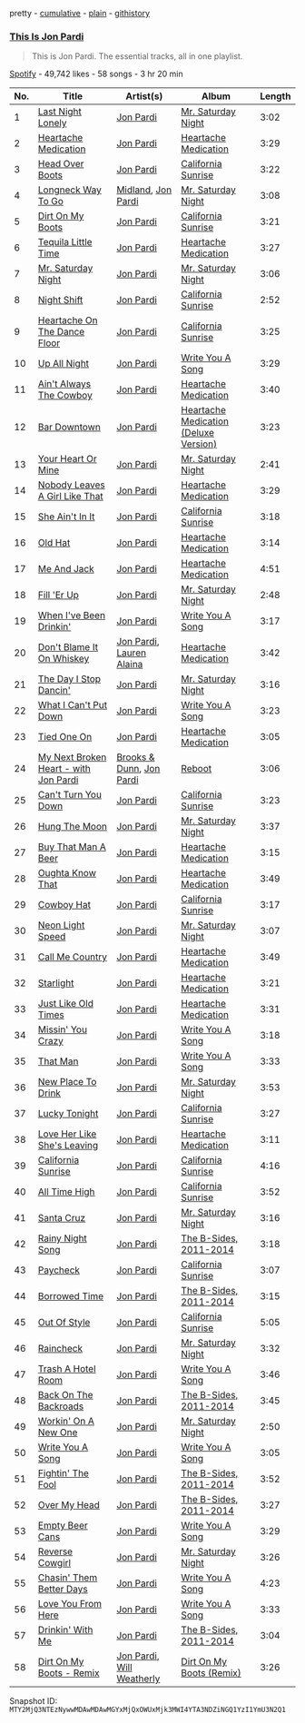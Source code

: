 pretty - [cumulative](/playlists/cumulative/37i9dQZF1DWZF4A4SdCRyp.md) - [plain](/playlists/plain/37i9dQZF1DWZF4A4SdCRyp) - [githistory](https://github.githistory.xyz/mackorone/spotify-playlist-archive/blob/main/playlists/plain/37i9dQZF1DWZF4A4SdCRyp)

### [This Is Jon Pardi](https://open.spotify.com/playlist/37i9dQZF1DWZF4A4SdCRyp)

> This is Jon Pardi\. The essential tracks, all in one playlist.

[Spotify](https://open.spotify.com/user/spotify) - 49,742 likes - 58 songs - 3 hr 20 min

| No. | Title | Artist(s) | Album | Length |
|---|---|---|---|---|
| 1 | [Last Night Lonely](https://open.spotify.com/track/0k11c8vwyeNSGQex6UMa1v) | [Jon Pardi](https://open.spotify.com/artist/4MoAOfV4ROWofLG3a3hhBN) | [Mr\. Saturday Night](https://open.spotify.com/album/2QriWWJQt8g8XXoC1ATDPa) | 3:02 |
| 2 | [Heartache Medication](https://open.spotify.com/track/5qdQPrWmZv8xYhMJCDrdHF) | [Jon Pardi](https://open.spotify.com/artist/4MoAOfV4ROWofLG3a3hhBN) | [Heartache Medication](https://open.spotify.com/album/2ny0Q7DWoI2GH1TlQTuBdD) | 3:29 |
| 3 | [Head Over Boots](https://open.spotify.com/track/4ly1QBXEwYoDmje9rmEgC4) | [Jon Pardi](https://open.spotify.com/artist/4MoAOfV4ROWofLG3a3hhBN) | [California Sunrise](https://open.spotify.com/album/1DTBcVfk3zXPHRmgpY6rFZ) | 3:22 |
| 4 | [Longneck Way To Go](https://open.spotify.com/track/2SQWUyDYURafBOzFSdIGXA) | [Midland](https://open.spotify.com/artist/1DTZRmlVZBxx2wRQBtx6yi), [Jon Pardi](https://open.spotify.com/artist/4MoAOfV4ROWofLG3a3hhBN) | [Mr\. Saturday Night](https://open.spotify.com/album/2QriWWJQt8g8XXoC1ATDPa) | 3:08 |
| 5 | [Dirt On My Boots](https://open.spotify.com/track/7f08qp3HROTkfrtNpiYGGo) | [Jon Pardi](https://open.spotify.com/artist/4MoAOfV4ROWofLG3a3hhBN) | [California Sunrise](https://open.spotify.com/album/1DTBcVfk3zXPHRmgpY6rFZ) | 3:21 |
| 6 | [Tequila Little Time](https://open.spotify.com/track/15npbUjCgwt2lRvyrJvyxw) | [Jon Pardi](https://open.spotify.com/artist/4MoAOfV4ROWofLG3a3hhBN) | [Heartache Medication](https://open.spotify.com/album/2ny0Q7DWoI2GH1TlQTuBdD) | 3:27 |
| 7 | [Mr\. Saturday Night](https://open.spotify.com/track/109ETcT7xie3TKvt1Ser6t) | [Jon Pardi](https://open.spotify.com/artist/4MoAOfV4ROWofLG3a3hhBN) | [Mr\. Saturday Night](https://open.spotify.com/album/2QriWWJQt8g8XXoC1ATDPa) | 3:06 |
| 8 | [Night Shift](https://open.spotify.com/track/0bPnT6i9H1p8Vd85GS6Z7I) | [Jon Pardi](https://open.spotify.com/artist/4MoAOfV4ROWofLG3a3hhBN) | [California Sunrise](https://open.spotify.com/album/1DTBcVfk3zXPHRmgpY6rFZ) | 2:52 |
| 9 | [Heartache On The Dance Floor](https://open.spotify.com/track/0w3Q14i073jLoew1hgJkwD) | [Jon Pardi](https://open.spotify.com/artist/4MoAOfV4ROWofLG3a3hhBN) | [California Sunrise](https://open.spotify.com/album/1DTBcVfk3zXPHRmgpY6rFZ) | 3:25 |
| 10 | [Up All Night](https://open.spotify.com/track/6qewYf1Su9xeaAp9iEQpUw) | [Jon Pardi](https://open.spotify.com/artist/4MoAOfV4ROWofLG3a3hhBN) | [Write You A Song](https://open.spotify.com/album/06gZYBNkDbO8Rl36rbMvkW) | 3:29 |
| 11 | [Ain't Always The Cowboy](https://open.spotify.com/track/77XoAnllT85lmR9WP0D8dS) | [Jon Pardi](https://open.spotify.com/artist/4MoAOfV4ROWofLG3a3hhBN) | [Heartache Medication](https://open.spotify.com/album/2ny0Q7DWoI2GH1TlQTuBdD) | 3:40 |
| 12 | [Bar Downtown](https://open.spotify.com/track/4OTkPCAqMeRgQCAvAcfPYn) | [Jon Pardi](https://open.spotify.com/artist/4MoAOfV4ROWofLG3a3hhBN) | [Heartache Medication \(Deluxe Version\)](https://open.spotify.com/album/79374TlgGM42y0R0z5LDxv) | 3:23 |
| 13 | [Your Heart Or Mine](https://open.spotify.com/track/7ETjhPaIU4UmHOiimJBZz9) | [Jon Pardi](https://open.spotify.com/artist/4MoAOfV4ROWofLG3a3hhBN) | [Mr\. Saturday Night](https://open.spotify.com/album/2QriWWJQt8g8XXoC1ATDPa) | 2:41 |
| 14 | [Nobody Leaves A Girl Like That](https://open.spotify.com/track/7eZ8yGicfHsHQmAWwupaY3) | [Jon Pardi](https://open.spotify.com/artist/4MoAOfV4ROWofLG3a3hhBN) | [Heartache Medication](https://open.spotify.com/album/2ny0Q7DWoI2GH1TlQTuBdD) | 3:29 |
| 15 | [She Ain't In It](https://open.spotify.com/track/1Be8liECvEP5NYZjYvukbI) | [Jon Pardi](https://open.spotify.com/artist/4MoAOfV4ROWofLG3a3hhBN) | [California Sunrise](https://open.spotify.com/album/1DTBcVfk3zXPHRmgpY6rFZ) | 3:18 |
| 16 | [Old Hat](https://open.spotify.com/track/2BNTOqv1zDZbItHIiuUKWf) | [Jon Pardi](https://open.spotify.com/artist/4MoAOfV4ROWofLG3a3hhBN) | [Heartache Medication](https://open.spotify.com/album/2ny0Q7DWoI2GH1TlQTuBdD) | 3:14 |
| 17 | [Me And Jack](https://open.spotify.com/track/6dHvwnHL84SuSbzzzZGbVP) | [Jon Pardi](https://open.spotify.com/artist/4MoAOfV4ROWofLG3a3hhBN) | [Heartache Medication](https://open.spotify.com/album/2ny0Q7DWoI2GH1TlQTuBdD) | 4:51 |
| 18 | [Fill 'Er Up](https://open.spotify.com/track/7kGQ3JgZ0BaaotgO4fA4nl) | [Jon Pardi](https://open.spotify.com/artist/4MoAOfV4ROWofLG3a3hhBN) | [Mr\. Saturday Night](https://open.spotify.com/album/2QriWWJQt8g8XXoC1ATDPa) | 2:48 |
| 19 | [When I've Been Drinkin'](https://open.spotify.com/track/59O0lOCAMdBugXQrEGR6A6) | [Jon Pardi](https://open.spotify.com/artist/4MoAOfV4ROWofLG3a3hhBN) | [Write You A Song](https://open.spotify.com/album/06gZYBNkDbO8Rl36rbMvkW) | 3:17 |
| 20 | [Don't Blame It On Whiskey](https://open.spotify.com/track/5oO04b2Tw12Ey5XVMXFqyR) | [Jon Pardi](https://open.spotify.com/artist/4MoAOfV4ROWofLG3a3hhBN), [Lauren Alaina](https://open.spotify.com/artist/1v3tdpIdBSW14rHUfiEVOv) | [Heartache Medication](https://open.spotify.com/album/2ny0Q7DWoI2GH1TlQTuBdD) | 3:42 |
| 21 | [The Day I Stop Dancin'](https://open.spotify.com/track/2aMjR5JU8nORwrjFP41aTK) | [Jon Pardi](https://open.spotify.com/artist/4MoAOfV4ROWofLG3a3hhBN) | [Mr\. Saturday Night](https://open.spotify.com/album/2QriWWJQt8g8XXoC1ATDPa) | 3:16 |
| 22 | [What I Can't Put Down](https://open.spotify.com/track/1hc31O4qhv2tnSnW1290KC) | [Jon Pardi](https://open.spotify.com/artist/4MoAOfV4ROWofLG3a3hhBN) | [Write You A Song](https://open.spotify.com/album/06gZYBNkDbO8Rl36rbMvkW) | 3:23 |
| 23 | [Tied One On](https://open.spotify.com/track/5IprLrzGkKjvuheyDmKLq2) | [Jon Pardi](https://open.spotify.com/artist/4MoAOfV4ROWofLG3a3hhBN) | [Heartache Medication](https://open.spotify.com/album/2ny0Q7DWoI2GH1TlQTuBdD) | 3:05 |
| 24 | [My Next Broken Heart \- with Jon Pardi](https://open.spotify.com/track/2MyznwTgremxRpMEiD5mcp) | [Brooks & Dunn](https://open.spotify.com/artist/0XKOBt59crntr7HQXXO8Yz), [Jon Pardi](https://open.spotify.com/artist/4MoAOfV4ROWofLG3a3hhBN) | [Reboot](https://open.spotify.com/album/0U3nI78LUpAwprraUf7vAS) | 3:06 |
| 25 | [Can't Turn You Down](https://open.spotify.com/track/1Jt7MTekLEgU6NKj0e1kAB) | [Jon Pardi](https://open.spotify.com/artist/4MoAOfV4ROWofLG3a3hhBN) | [California Sunrise](https://open.spotify.com/album/1DTBcVfk3zXPHRmgpY6rFZ) | 3:23 |
| 26 | [Hung The Moon](https://open.spotify.com/track/1sJYOOldqYLjwIVPLXt2Fl) | [Jon Pardi](https://open.spotify.com/artist/4MoAOfV4ROWofLG3a3hhBN) | [Mr\. Saturday Night](https://open.spotify.com/album/2QriWWJQt8g8XXoC1ATDPa) | 3:37 |
| 27 | [Buy That Man A Beer](https://open.spotify.com/track/4wNVYLmFhhBIhBeA2VgmJ4) | [Jon Pardi](https://open.spotify.com/artist/4MoAOfV4ROWofLG3a3hhBN) | [Heartache Medication](https://open.spotify.com/album/2ny0Q7DWoI2GH1TlQTuBdD) | 3:15 |
| 28 | [Oughta Know That](https://open.spotify.com/track/06LroJoGPvkcsjVPv7IvpG) | [Jon Pardi](https://open.spotify.com/artist/4MoAOfV4ROWofLG3a3hhBN) | [Heartache Medication](https://open.spotify.com/album/2ny0Q7DWoI2GH1TlQTuBdD) | 3:49 |
| 29 | [Cowboy Hat](https://open.spotify.com/track/4HdxI4yrlmN2C9GaMD9mxL) | [Jon Pardi](https://open.spotify.com/artist/4MoAOfV4ROWofLG3a3hhBN) | [California Sunrise](https://open.spotify.com/album/1DTBcVfk3zXPHRmgpY6rFZ) | 3:17 |
| 30 | [Neon Light Speed](https://open.spotify.com/track/2hgAaaELrcCX1y1iz5H4aw) | [Jon Pardi](https://open.spotify.com/artist/4MoAOfV4ROWofLG3a3hhBN) | [Mr\. Saturday Night](https://open.spotify.com/album/2QriWWJQt8g8XXoC1ATDPa) | 3:07 |
| 31 | [Call Me Country](https://open.spotify.com/track/111L2CcGRbWfDLSO3tclyK) | [Jon Pardi](https://open.spotify.com/artist/4MoAOfV4ROWofLG3a3hhBN) | [Heartache Medication](https://open.spotify.com/album/2ny0Q7DWoI2GH1TlQTuBdD) | 3:49 |
| 32 | [Starlight](https://open.spotify.com/track/2DROU2PMffuPfU5obZRxZs) | [Jon Pardi](https://open.spotify.com/artist/4MoAOfV4ROWofLG3a3hhBN) | [Heartache Medication](https://open.spotify.com/album/2ny0Q7DWoI2GH1TlQTuBdD) | 3:21 |
| 33 | [Just Like Old Times](https://open.spotify.com/track/6rTkOL10DyMTUvSXdVxRpL) | [Jon Pardi](https://open.spotify.com/artist/4MoAOfV4ROWofLG3a3hhBN) | [Heartache Medication](https://open.spotify.com/album/2ny0Q7DWoI2GH1TlQTuBdD) | 3:31 |
| 34 | [Missin' You Crazy](https://open.spotify.com/track/3rYOzxOIYjq2hXPRFjCQ2v) | [Jon Pardi](https://open.spotify.com/artist/4MoAOfV4ROWofLG3a3hhBN) | [Write You A Song](https://open.spotify.com/album/06gZYBNkDbO8Rl36rbMvkW) | 3:18 |
| 35 | [That Man](https://open.spotify.com/track/5TkXm783DrsA17o8sdPLmS) | [Jon Pardi](https://open.spotify.com/artist/4MoAOfV4ROWofLG3a3hhBN) | [Write You A Song](https://open.spotify.com/album/06gZYBNkDbO8Rl36rbMvkW) | 3:33 |
| 36 | [New Place To Drink](https://open.spotify.com/track/1giA7BPyUvL0GA69tGLYLS) | [Jon Pardi](https://open.spotify.com/artist/4MoAOfV4ROWofLG3a3hhBN) | [Mr\. Saturday Night](https://open.spotify.com/album/2QriWWJQt8g8XXoC1ATDPa) | 3:53 |
| 37 | [Lucky Tonight](https://open.spotify.com/track/1AFbS2NeROIzPmKtrGZ2zT) | [Jon Pardi](https://open.spotify.com/artist/4MoAOfV4ROWofLG3a3hhBN) | [California Sunrise](https://open.spotify.com/album/1DTBcVfk3zXPHRmgpY6rFZ) | 3:27 |
| 38 | [Love Her Like She's Leaving](https://open.spotify.com/track/7IPpDD19VN2ptiIjR4VxOh) | [Jon Pardi](https://open.spotify.com/artist/4MoAOfV4ROWofLG3a3hhBN) | [Heartache Medication](https://open.spotify.com/album/2ny0Q7DWoI2GH1TlQTuBdD) | 3:11 |
| 39 | [California Sunrise](https://open.spotify.com/track/5Bd5ry1IcRhTutirnhhQft) | [Jon Pardi](https://open.spotify.com/artist/4MoAOfV4ROWofLG3a3hhBN) | [California Sunrise](https://open.spotify.com/album/1DTBcVfk3zXPHRmgpY6rFZ) | 4:16 |
| 40 | [All Time High](https://open.spotify.com/track/3TEbThqomZVo8Fpe5TiWfW) | [Jon Pardi](https://open.spotify.com/artist/4MoAOfV4ROWofLG3a3hhBN) | [California Sunrise](https://open.spotify.com/album/1DTBcVfk3zXPHRmgpY6rFZ) | 3:52 |
| 41 | [Santa Cruz](https://open.spotify.com/track/4N3mCAp8Z8JTf6gsCkPQBp) | [Jon Pardi](https://open.spotify.com/artist/4MoAOfV4ROWofLG3a3hhBN) | [Mr\. Saturday Night](https://open.spotify.com/album/2QriWWJQt8g8XXoC1ATDPa) | 3:16 |
| 42 | [Rainy Night Song](https://open.spotify.com/track/1F1E5k7UZpbNpByURm6Xgd) | [Jon Pardi](https://open.spotify.com/artist/4MoAOfV4ROWofLG3a3hhBN) | [The B\-Sides, 2011\-2014](https://open.spotify.com/album/4B1IUKpspjSVnqYtcht4WY) | 3:18 |
| 43 | [Paycheck](https://open.spotify.com/track/29sWgHMSsdOLklULi9HpKE) | [Jon Pardi](https://open.spotify.com/artist/4MoAOfV4ROWofLG3a3hhBN) | [California Sunrise](https://open.spotify.com/album/1DTBcVfk3zXPHRmgpY6rFZ) | 3:07 |
| 44 | [Borrowed Time](https://open.spotify.com/track/3kPWlLtHjP0jO18AaPQzsz) | [Jon Pardi](https://open.spotify.com/artist/4MoAOfV4ROWofLG3a3hhBN) | [The B\-Sides, 2011\-2014](https://open.spotify.com/album/4B1IUKpspjSVnqYtcht4WY) | 3:15 |
| 45 | [Out Of Style](https://open.spotify.com/track/4Ebw57sMZVO3EMmd6vLTIM) | [Jon Pardi](https://open.spotify.com/artist/4MoAOfV4ROWofLG3a3hhBN) | [California Sunrise](https://open.spotify.com/album/1DTBcVfk3zXPHRmgpY6rFZ) | 5:05 |
| 46 | [Raincheck](https://open.spotify.com/track/5NwQfsKBBy6vI4fHboAwME) | [Jon Pardi](https://open.spotify.com/artist/4MoAOfV4ROWofLG3a3hhBN) | [Mr\. Saturday Night](https://open.spotify.com/album/2QriWWJQt8g8XXoC1ATDPa) | 3:32 |
| 47 | [Trash A Hotel Room](https://open.spotify.com/track/1HdrHZQ620XujjLf4SDYg9) | [Jon Pardi](https://open.spotify.com/artist/4MoAOfV4ROWofLG3a3hhBN) | [Write You A Song](https://open.spotify.com/album/06gZYBNkDbO8Rl36rbMvkW) | 3:46 |
| 48 | [Back On The Backroads](https://open.spotify.com/track/6rDaYgIdP4qDRYpUlOnlLV) | [Jon Pardi](https://open.spotify.com/artist/4MoAOfV4ROWofLG3a3hhBN) | [The B\-Sides, 2011\-2014](https://open.spotify.com/album/4B1IUKpspjSVnqYtcht4WY) | 3:45 |
| 49 | [Workin' On A New One](https://open.spotify.com/track/0S1LIswkdSdlcSd1xYsJOZ) | [Jon Pardi](https://open.spotify.com/artist/4MoAOfV4ROWofLG3a3hhBN) | [Mr\. Saturday Night](https://open.spotify.com/album/2QriWWJQt8g8XXoC1ATDPa) | 2:50 |
| 50 | [Write You A Song](https://open.spotify.com/track/0OaMDKHLCkUNVnxvQbaiDQ) | [Jon Pardi](https://open.spotify.com/artist/4MoAOfV4ROWofLG3a3hhBN) | [Write You A Song](https://open.spotify.com/album/06gZYBNkDbO8Rl36rbMvkW) | 3:05 |
| 51 | [Fightin' The Fool](https://open.spotify.com/track/24smp7WNaOXqCEDDVjgeK6) | [Jon Pardi](https://open.spotify.com/artist/4MoAOfV4ROWofLG3a3hhBN) | [The B\-Sides, 2011\-2014](https://open.spotify.com/album/4B1IUKpspjSVnqYtcht4WY) | 3:52 |
| 52 | [Over My Head](https://open.spotify.com/track/32e5GVh5rjRNkWyQuAJ3Xj) | [Jon Pardi](https://open.spotify.com/artist/4MoAOfV4ROWofLG3a3hhBN) | [The B\-Sides, 2011\-2014](https://open.spotify.com/album/4B1IUKpspjSVnqYtcht4WY) | 3:27 |
| 53 | [Empty Beer Cans](https://open.spotify.com/track/1JvF1A4iFynnOyvb8WKl6v) | [Jon Pardi](https://open.spotify.com/artist/4MoAOfV4ROWofLG3a3hhBN) | [Write You A Song](https://open.spotify.com/album/06gZYBNkDbO8Rl36rbMvkW) | 3:29 |
| 54 | [Reverse Cowgirl](https://open.spotify.com/track/3S0ElohISytIjaajQnJWqm) | [Jon Pardi](https://open.spotify.com/artist/4MoAOfV4ROWofLG3a3hhBN) | [Mr\. Saturday Night](https://open.spotify.com/album/2QriWWJQt8g8XXoC1ATDPa) | 3:26 |
| 55 | [Chasin' Them Better Days](https://open.spotify.com/track/0croVY19mnuq07RKfbSPfO) | [Jon Pardi](https://open.spotify.com/artist/4MoAOfV4ROWofLG3a3hhBN) | [Write You A Song](https://open.spotify.com/album/06gZYBNkDbO8Rl36rbMvkW) | 4:23 |
| 56 | [Love You From Here](https://open.spotify.com/track/6IZOFyH8xMfxdDOq4NyotO) | [Jon Pardi](https://open.spotify.com/artist/4MoAOfV4ROWofLG3a3hhBN) | [Write You A Song](https://open.spotify.com/album/06gZYBNkDbO8Rl36rbMvkW) | 3:33 |
| 57 | [Drinkin' With Me](https://open.spotify.com/track/1wQT3RdsZxBUikfocOqM5F) | [Jon Pardi](https://open.spotify.com/artist/4MoAOfV4ROWofLG3a3hhBN) | [The B\-Sides, 2011\-2014](https://open.spotify.com/album/4B1IUKpspjSVnqYtcht4WY) | 3:04 |
| 58 | [Dirt On My Boots \- Remix](https://open.spotify.com/track/3S86G5H2vQbmaOGIg0UXKr) | [Jon Pardi](https://open.spotify.com/artist/4MoAOfV4ROWofLG3a3hhBN), [Will Weatherly](https://open.spotify.com/artist/6wijYgUom6JRsTxdRqlx4n) | [Dirt On My Boots \(Remix\)](https://open.spotify.com/album/1LqxKSLjw1BiTPS036wg8S) | 3:26 |

Snapshot ID: `MTY2MjQ3NTEzNywwMDAwMDAwMGYxMjQxOWUxMjk3MWI4YTA3NDZiNGQ1YzI1YmU3N2Q1`
